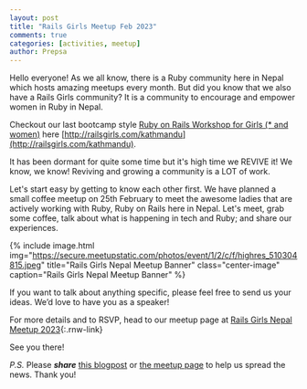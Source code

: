 ```yaml
---
layout: post
title: "Rails Girls Meetup Feb 2023"
comments: true
categories: [activities, meetup]
author: Prepsa
---
```


Hello everyone!
As we all know, there is a Ruby community here in Nepal which hosts amazing meetups every month. But did you know that we also have a Rails Girls community? It is a community to encourage and empower women in Ruby in Nepal.

Checkout our last bootcamp style [Ruby on Rails Workshop for Girls (* and women)](https://www.meetup.com/nepal-ruby-users-group/events/262707295/) here [http://railsgirls.com/kathmandu](http://railsgirls.com/kathmandu).

It has been dormant for quite some time but it's high time we REVIVE it! We know, we know! Reviving and growing a community is a LOT of work.

Let's start easy by getting to know each other first. We have planned a small coffee meetup on 25th February to meet the awesome ladies that are actively working with Ruby, Ruby on Rails here in Nepal. Let's meet, grab some coffee, talk about what is happening in tech and Ruby; and share our experiences.

{% include image.html
     img="https://secure.meetupstatic.com/photos/event/1/2/c/f/highres_510304815.jpeg"
     title="Rails Girls Nepal Meetup Banner"
     class="center-image"
     caption="Rails Girls Nepal Meetup Banner" %}

If you want to talk about anything specific, please feel free to send us your ideas. We’d love to have you as a speaker!

For more details and to RSVP, head to our meetup page at [Rails Girls Nepal Meetup 2023](https://www.meetup.com/nepal-ruby-users-group/events/291145795/){:.rnw-link}

See you there!

*P.S.* Please _**share**_ [this blogpost](https://rubynepal.org/blog/rails-girls-nepal-meetup-feb-2023) or [the meetup page](https://rubynepal.org/blog/rails-girls-nepal-meetup-feb-2023) to help us spread the news. Thank you!
